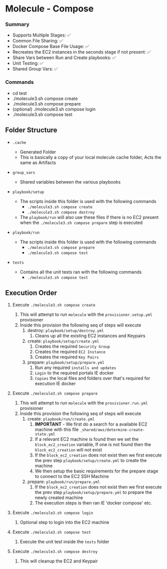 # Molecule - Compose

### Summary
- Supports Multiple Stages: ✅
- Common File Sharing: ✅
- Docker Compose Base File Usage: ✅
- Recreates the EC2 instances in the seconds stage if not present: ✅
- Share Vars between Run and Create playbooks: ✅
- Unit Testing: ✅
- Shared Group Vars: ✅

### Commands
- cd test
- ./molecule3.sh compose create
- ./molecule3.sh compose prepare
- (optional) ./molecule3.sh compose login
- ./molecule3.sh compose test

## Folder Structure

- `.cache`
  - Generated Folder
  - This is basically a copy of your local molecule cache folder, Acts the same as Artifacts


- `group_vars`
  - Shared variables between the various playbooks


- `playbook/setup`
  - The scripts inside this folder is used with the following commands
    - `./molecule3.sh compose create`
    - `./molecule3.sh compose destroy`
  - The `playbook/run` will also use these files if there is no EC2 present when the `./molecule3.sh compose prepare` step is executed


- `playbook/run`
  - The scripts inside this folder is used with the following commands
    - `./molecule3.sh compose prepare`
    - `./molecule3.sh compose test`


- `tests`
  - Contains all the unit tests ran with the following commands
    - `./molecule3.sh compose test`

## Execution Order

1) Execute `./molecule3.sh compose create`
   1) This will attempt to run `molecule` with the `provisioner.setup.yml` provisioner
   2) Inside this provision the following seq of steps will execute
      1) destroy: `playbook/setup/destroy.yml`
         1) Cleans up all the existing EC2 instances and Keypairs
      2) create: `playbook/setup/create.yml`
         1) Creates the required `Security Group`
         2) Creates the required `EC2 Instance`
         3) Creates the required `Key Pairs`
      3) prepare: `playbook/setup/prepare.yml`
         1) Run any required `installs and updates`
         2) `Login` to the required portals IE docker
         3) `Copies` the local files and folders over that's required for execution IE docker


2) Execute `./molecule3.sh compose prepare`
   1) This will attempt to run `molecule` with the `provisioner.run.yml` provisioner
   2) Inside this provision the following seq of steps will execute
      1) create: `playbook/run/create.yml`
         1) **IMPORTANT** - We first do a search for a available EC2 machine with this file `_shared/aws/determine-create-state.yml`
         2) If a relevant EC2 machine is found then we set the `block_ec2_creation` variable, If one is not found then the `block_ec2_creation` will not exist
         3) If the `block_ec2_creation` does not exist then we first execute the prev step `playbook/setup/create.yml` to create the machine
         4) We then setup the basic requirements for the prepare stage to connect to the EC2 SSH Machine
      2) prepare: `playbook/run/prepare.yml`
         1) If the `block_ec2_creation` does not exist then we first execute the prev step `playbook/setup/prepare.yml` to prepare the newly created machine
         2) The execution steps is then ran IE 'docker compose' etc.


3) Execute `./molecule3.sh compose login`
   1) Optional step to login into the EC2 machine


4) Execute `./molecule3.sh compose test`
   1) Execute the unit test inside the `tests` folder


5) Execute `./molecule3.sh compose destroy`
   1) This will cleanup the EC2 and Keypair
